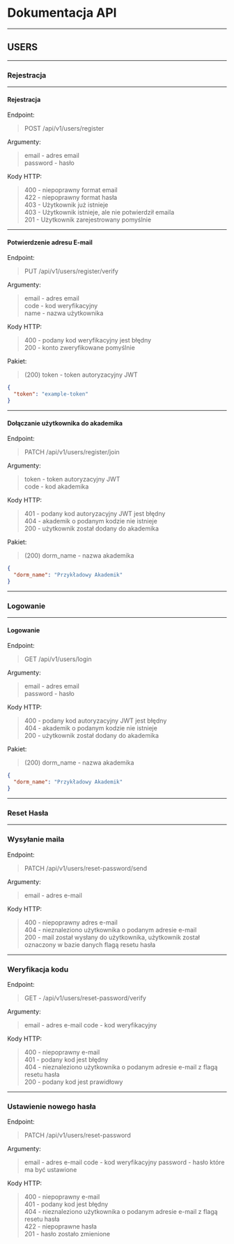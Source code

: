 # Dokumentacja API
***
## USERS
***
### Rejestracja
***
#### Rejestracja
Endpoint:
>POST /api/v1/users/register

Argumenty:
>email - adres email <br>
>password - hasło

Kody HTTP:
> 400 - niepoprawny format email<br>
> 422 - niepoprawny format hasła<br>
> 403 - Użytkownik już istnieje<br>
> 403 - Użytkownik istnieje, ale nie potwierdził emaila<br>
> 201 - Użytkownik zarejestrowany pomyślnie
<hr>

#### Potwierdzenie adresu E-mail
Endpoint:
>PUT /api/v1/users/register/verify

Argumenty:
> email - adres email <br>
> code - kod weryfikacyjny <br>
> name - nazwa użytkownika

Kody HTTP:
> 400 - podany kod weryfikacyjny jest błędny<br>
> 200 - konto zweryfikowane pomyślnie

Pakiet:
> (200) token - token autoryzacyjny JWT
```JSON
{
  "token": "example-token"
}
```
<hr>

#### Dołączanie użytkownika do akademika
Endpoint:
> PATCH /api/v1/users/register/join

Argumenty:
> token - token autoryzacyjny JWT<br>
> code - kod akademika

Kody HTTP:
> 401 - podany kod autoryzacyjny JWT jest błędny<br>
> 404 - akademik o podanym kodzie nie istnieje<br>
> 200 - użytkownik został dodany do akademika

Pakiet:
> (200) dorm_name - nazwa akademika
```JSON
{
  "dorm_name": "Przykładowy Akademik"
}
```
***
### Logowanie
***
#### Logowanie
Endpoint:
> GET /api/v1/users/login

Argumenty:
> email - adres email<br>
> password - hasło

Kody HTTP:
> 400 - podany kod autoryzacyjny JWT jest błędny<br>
> 404 - akademik o podanym kodzie nie istnieje<br>
> 200 - użytkownik został dodany do akademika

Pakiet:
> (200) dorm_name - nazwa akademika
```JSON
{
  "dorm_name": "Przykładowy Akademik"
}
``` 
***
### Reset Hasła
***
### Wysyłanie maila
Endpoint:
> PATCH /api/v1/users/reset-password/send

Argumenty:
> email - adres e-mail

Kody HTTP:
> 400 - niepoprawny adres e-mail<br>
> 404 - nieznaleziono użytkownika o podanym adresie e-mail<br>
> 200 - mail został wysłany do użytkownika, użytkownik został oznaczony w bazie danych flagą resetu hasła
<hr>

### Weryfikacja kodu
Endpoint:
> GET - /api/v1/users/reset-password/verify

Argumenty:
> email - adres e-mail
> code - kod weryfikacyjny

Kody HTTP:
> 400 - niepoprawny e-mail<br>
> 401 - podany kod jest błędny<br>
> 404 - nieznaleziono użytkownika o podanym adresie e-mail z flagą resetu hasła<br>
> 200 - podany kod jest prawidłowy
<hr>

### Ustawienie nowego hasła
Endpoint:
> PATCH /api/v1/users/reset-password

Argumenty:
> email - adres e-mail
> code - kod weryfikacyjny
> password - hasło które ma być ustawione

Kody HTTP:
> 400 - niepoprawny e-mail<br>
> 401 - podany kod jest błędny<br>
> 404 - nieznaleziono użytkownika o podanym adresie e-mail z flagą resetu hasła<br>
> 422 - niepoprawne hasła<br>
> 201 - hasło zostało zmienione